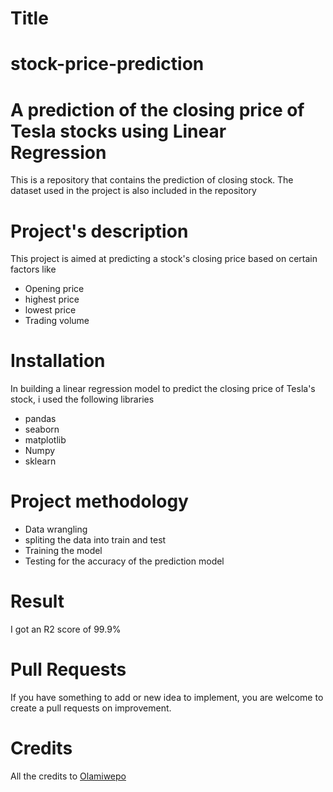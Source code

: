 # Title

# stock-price-prediction

# A prediction of the closing price of Tesla stocks using Linear Regression

 This is a repository that contains the prediction of closing stock. The dataset used in the project is also included in the repository
# Project's description

This project is aimed at predicting a stock's closing price based on certain factors like
* Opening price
* highest price
* lowest price
* Trading volume

# Installation

In building a linear regression model to predict the closing price of Tesla's stock, i used the following libraries
* pandas
* seaborn
* matplotlib
* Numpy
* sklearn

# Project methodology

* Data wrangling
* spliting the data into train and test
* Training the model
* Testing for the accuracy of the prediction model

# Result

I got an R2 score of 99.9%

# Pull Requests
If you have something to add or new idea to implement, you are welcome to create a pull requests on improvement.

# Credits
All the credits to [Olamiwepo](/olamhiwepo/stock-price-prediction)
